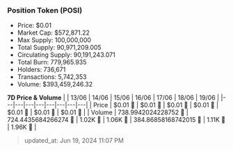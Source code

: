 
  ### Position Token (POSI)
  - Price: $0.01
  - Market Cap: $572,871.22
  - Max Supply: 100,000,000
  - Total Supply: 90,971,209.005
  - Circulating Supply: 90,191,243.071
  - Total Burn: 779,965.935
  - Holders: 736,671
  - Transactions: 5,742,353
  - Volume: $393,459,246.32

  **7D Price & Volume**
  | | 13&#x2F;06 | 14&#x2F;06 | 15&#x2F;06 | 16&#x2F;06 | 17&#x2F;06 | 18&#x2F;06 | 19&#x2F;06 |
  |---|---|---|---|---|---|---|---|
  | Price | $0.01 🔻 | $0.01 🔻 | $0.01 🚀 | $0.01 🔻 | $0.01 🔻 | $0.01 🔻 | $0.01 🔻 |
  | Volume | 738.9942024228752 🔻 | 724.4435684266274 🔻 | 1.02K 🚀 | 1.06K 🚀 | 384.86858168742015 🔻 | 1.11K 🚀 | 1.96K 🚀 |

  > updated_at: Jun 19, 2024 11:07 PM
